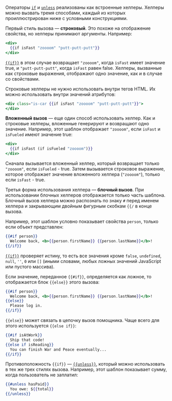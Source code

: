 Операторы [`if`](emberjs.com/api/classes/Ember.Templates.helpers.html#method_if) и [`unless`](emberjs.com/api/classes/Ember.Templates.helpers.html#method_unless) реализованы как встроенные хелперы. Хелперы можно вызвать тремя способами, каждый из которых проиллюстрирован ниже с условными конструкциями.

Первый стиль вызова — **строковый**. Это похоже на отображение свойства, но хелперы принимают аргументы. Например:

```hbs
<div>
  {{if isFast "zoooom" "putt-putt-putt"}}
</div>
```

[`{{if}}`](http://emberjs.com/api/classes/Ember.Templates.helpers.html#method_if) в этом случае возвращает `"zoooom"`, когда `isFast` имеет значение true, и `"putt-putt-putt"`, когда `isFast` равен false. Хелперы, вызванные как строковые выражения, отображают одно значение, как и в случае со свойствами.

Строковые хелперы не нужно использовать внутри тегов HTML. Их можно использовать внутри значений атрибутов:

```hbs
<div class="is-car {{if isFast "zoooom" "putt-putt-putt"}}">
</div>
```

**Вложенный вызов** — еще один способ использовать хелпер. Как и строковые хелперы, вложенные генерируют и возвращают одно значение. Например, этот шаблон отображает `"zoooom"`, если `isFast` и `isFueled` имеют значение true:

```hbs
<div>
  {{if isFast (if isFueled "zoooom")}}
</div>
```

Сначала вызывается вложенный хелпер, который возвращает только `"zoooom"`, если `isFueled` - true.
Затем вызывается строковое выражение, которое отображает значение вложенного хелпера (`"zoooom"`), только если `isFast` - true.

Третья форма использования хелпера — **блочный вызов**. При использовании блочных хелперов отображается только часть шаблона. Блочный вызов хелпера можно распознать по знаку `#` перед именем хелпера и закрывающим двойным фигурным скобкам `{{/` в конце вызова.

Например, этот шаблон условно показывает свойства `person`, только если объект представлен:

```hbs
{{#if person}}
  Welcome back, <b>{{person.firstName}} {{person.lastName}}</b>!
{{/if}}
```

[`{{if}}`](http://emberjs.com/api/classes/Ember.Templates.helpers.html#method_if) проверяет истину, то есть все значения кроме `false`, `undefined`, `null`, `''`, `0` или `[]` (иными словами, любых ложных значений JavaScript или пустого массива).

Если значение, переданное `{{#if}}`, определяется как ложное, то отображается блок `{{else}}` этого вызова:

```hbs
{{#if person}}
  Welcome back, <b>{{person.firstName}} {{person.lastName}}</b>!
{{else}}
  Please log in.
{{/if}}
```

`{{else}}` может связать в цепочку вызов помощника. Чаще всего для этого используется `{{else if}}`:

```hbs
{{#if isAtWork}}
  Ship that code!
{{else if isReading}}
  You can finish War and Peace eventually...
{{/if}}
```

Противоположность `{{if}}` — [`{{unless}}`](http://emberjs.com/api/classes/Ember.Templates.helpers.html#method_unless), который можно использовать в тех же трех стилях вызова. Например, этот шаблон показывает сумму, когда пользователь не заплатил:

```hbs
{{#unless hasPaid}}
  You owe: ${{total}}
{{/unless}}
```